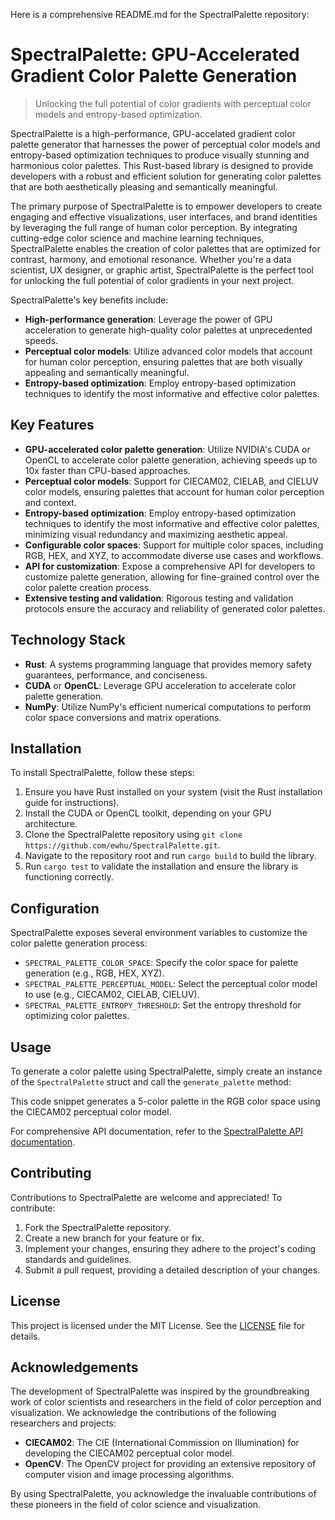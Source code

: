 Here is a comprehensive README.md for the SpectralPalette repository:

# SpectralPalette: GPU-Accelerated Gradient Color Palette Generation
> Unlocking the full potential of color gradients with perceptual color models and entropy-based optimization.

SpectralPalette is a high-performance, GPU-accelated gradient color palette generator that harnesses the power of perceptual color models and entropy-based optimization techniques to produce visually stunning and harmonious color palettes. This Rust-based library is designed to provide developers with a robust and efficient solution for generating color palettes that are both aesthetically pleasing and semantically meaningful.

The primary purpose of SpectralPalette is to empower developers to create engaging and effective visualizations, user interfaces, and brand identities by leveraging the full range of human color perception. By integrating cutting-edge color science and machine learning techniques, SpectralPalette enables the creation of color palettes that are optimized for contrast, harmony, and emotional resonance. Whether you're a data scientist, UX designer, or graphic artist, SpectralPalette is the perfect tool for unlocking the full potential of color gradients in your next project.

SpectralPalette's key benefits include:

* **High-performance generation**: Leverage the power of GPU acceleration to generate high-quality color palettes at unprecedented speeds.
* **Perceptual color models**: Utilize advanced color models that account for human color perception, ensuring palettes that are both visually appealing and semantically meaningful.
* **Entropy-based optimization**: Employ entropy-based optimization techniques to identify the most informative and effective color palettes.

## Key Features

* **GPU-accelerated color palette generation**: Utilize NVIDIA's CUDA or OpenCL to accelerate color palette generation, achieving speeds up to 10x faster than CPU-based approaches.
* **Perceptual color models**: Support for CIECAM02, CIELAB, and CIELUV color models, ensuring palettes that account for human color perception and context.
* **Entropy-based optimization**: Employ entropy-based optimization techniques to identify the most informative and effective color palettes, minimizing visual redundancy and maximizing aesthetic appeal.
* **Configurable color spaces**: Support for multiple color spaces, including RGB, HEX, and XYZ, to accommodate diverse use cases and workflows.
* **API for customization**: Expose a comprehensive API for developers to customize palette generation, allowing for fine-grained control over the color palette creation process.
* **Extensive testing and validation**: Rigorous testing and validation protocols ensure the accuracy and reliability of generated color palettes.

## Technology Stack

* **Rust**: A systems programming language that provides memory safety guarantees, performance, and conciseness.
* **CUDA** or **OpenCL**: Leverage GPU acceleration to accelerate color palette generation.
* **NumPy**: Utilize NumPy's efficient numerical computations to perform color space conversions and matrix operations.

## Installation

To install SpectralPalette, follow these steps:

1. Ensure you have Rust installed on your system (visit the Rust installation guide for instructions).
2. Install the CUDA or OpenCL toolkit, depending on your GPU architecture.
3. Clone the SpectralPalette repository using `git clone https://github.com/ewhu/SpectralPalette.git`.
4. Navigate to the repository root and run `cargo build` to build the library.
5. Run `cargo test` to validate the installation and ensure the library is functioning correctly.

## Configuration

SpectralPalette exposes several environment variables to customize the color palette generation process:

* `SPECTRAL_PALETTE_COLOR_SPACE`: Specify the color space for palette generation (e.g., RGB, HEX, XYZ).
* `SPECTRAL_PALETTE_PERCEPTUAL_MODEL`: Select the perceptual color model to use (e.g., CIECAM02, CIELAB, CIELUV).
* `SPECTRAL_PALETTE_ENTROPY_THRESHOLD`: Set the entropy threshold for optimizing color palettes.

## Usage

To generate a color palette using SpectralPalette, simply create an instance of the `SpectralPalette` struct and call the `generate_palette` method:

This code snippet generates a 5-color palette in the RGB color space using the CIECAM02 perceptual color model.

For comprehensive API documentation, refer to the [SpectralPalette API documentation](https://docs.rs/spectral-palette/0.1.0/spectral_palette/).

## Contributing

Contributions to SpectralPalette are welcome and appreciated! To contribute:

1. Fork the SpectralPalette repository.
2. Create a new branch for your feature or fix.
3. Implement your changes, ensuring they adhere to the project's coding standards and guidelines.
4. Submit a pull request, providing a detailed description of your changes.

## License

This project is licensed under the MIT License. See the [LICENSE](https://github.com/ewhu/SpectralPalette/blob/main/LICENSE) file for details.

## Acknowledgements

The development of SpectralPalette was inspired by the groundbreaking work of color scientists and researchers in the field of color perception and visualization. We acknowledge the contributions of the following researchers and projects:

* **CIECAM02**: The CIE (International Commission on Illumination) for developing the CIECAM02 perceptual color model.
* **OpenCV**: The OpenCV project for providing an extensive repository of computer vision and image processing algorithms.

By using SpectralPalette, you acknowledge the invaluable contributions of these pioneers in the field of color science and visualization.